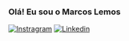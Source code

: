 ### Olá! Eu sou o Marcos Lemos

[![Instragram](https://img.shields.io/badge/Instagram-E4405F?style=for-the-badge&logo=instagram&logoColor=white)](https://www.instagram.com.br/marcosrlemos)
[![Linkedin](https://img.shields.io/badge/LinkedIn-0077B5?style=for-the-badge&logo=linkedin&logoColor=white)]()
